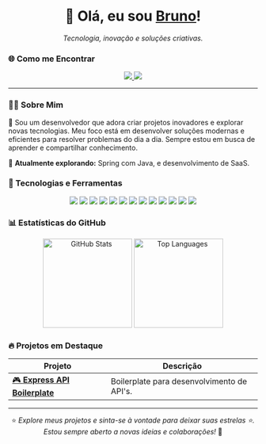 <h1 align="center">👋 Olá, eu sou <a href="https://github.com/brduart">Bruno</a>!</h1>

<p align="center">
    <i>Tecnologia, inovação e soluções criativas.</i>
</p>

### 🌐 Como me Encontrar

<div align="center">
    <a href="https://www.linkedin.com/in/br-duarte/">
        <img src="https://img.shields.io/badge/-LinkedIn-0077B5?logo=linkedin&logoColor=white&style=for-the-badge" />
    </a>
    <a href="mailto:brunoduartdev11@gmail.com">
        <img src="https://img.shields.io/badge/-Email-D14836?logo=gmail&logoColor=white&style=for-the-badge" />
    </a>
</div>


---

### 🧑‍💻 Sobre Mim

🚀 Sou um desenvolvedor que adora criar projetos inovadores e explorar novas tecnologias. Meu foco está em desenvolver soluções modernas e eficientes para resolver problemas do dia a dia. Sempre estou em busca de aprender e compartilhar conhecimento.

🌱 **Atualmente explorando:** Spring com Java, e desenvolvimento de SaaS.

### 🚀 Tecnologias e Ferramentas

<div align="center">
    <img src="https://img.shields.io/badge/-HTML5-E34F26?logo=html5&logoColor=white&style=for-the-badge" />
    <img src="https://img.shields.io/badge/-CSS3-1572B6?logo=css3&logoColor=white&style=for-the-badge" />
    <img src="https://img.shields.io/badge/-JavaScript-F7DF1E?logo=javascript&logoColor=black&style=for-the-badge" />
    <img src="https://img.shields.io/badge/-TypeScript-007ACC?logo=typescript&logoColor=white&style=for-the-badge" />
    <img src="https://img.shields.io/badge/-React-61DAFB?logo=react&logoColor=black&style=for-the-badge" />
    <img src="https://img.shields.io/badge/-Next.js-000000?logo=nextdotjs&logoColor=white&style=for-the-badge" />
    <img src="https://img.shields.io/badge/-Node.js-339933?logo=node.js&logoColor=white&style=for-the-badge" />
    <img src="https://img.shields.io/badge/-Express.js-000000?logo=express&logoColor=white&style=for-the-badge" />
    <img src="https://img.shields.io/badge/-MongoDB-47A248?logo=mongodb&logoColor=white&style=for-the-badge" />
    <img src="https://img.shields.io/badge/-PostgreSQL-336791?logo=postgresql&logoColor=white&style=for-the-badge" />
    <img src="https://img.shields.io/badge/-Prisma-2D3748?logo=prisma&logoColor=white&style=for-the-badge" />
    <img src="https://img.shields.io/badge/Java-ED8B00?style=for-the-badge&logo=openjdk&logoColor=white" />
    <img src="https://img.shields.io/badge/Spring-6DB33F?style=for-the-badge&logo=spring&logoColor=white" />
</div>

### 📊 Estatísticas do GitHub

<div align="center">
    <img height="180em" src="https://github-readme-stats.vercel.app/api?username=brduart&show_icons=true&hide_title=true&hide_border=true&theme=radical&bg_color=00000000&text_color=3498db" alt="GitHub Stats" />
    <img height="180em" src="https://github-readme-stats.vercel.app/api/top-langs/?username=brduart&layout=compact&hide_border=true&theme=radical&bg_color=00000000&text_color=3498db" alt="Top Languages" />
</div>

### 🔥 Projetos em Destaque

| Projeto | Descrição |
| --- | --- |
| [🎮 **Express API Boilerplate**](https://github.com/brduart/express__api__boilerplate) | Boilerplate para desenvolvimento de API's. |


---

<div align="center">
    ⭐️ <i>Explore meus projetos e sinta-se à vontade para deixar suas estrelas ⭐️. Estou sempre aberto a novas ideias e colaborações!</i> 🚀
</div>
